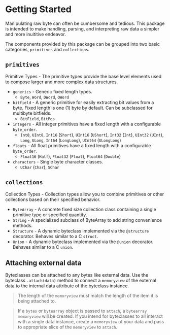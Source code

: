 # Getting Started

Manipulating raw byte can often be cumbersome and tedious. This package is intended
 to make handling, parsing, and interpreting raw data a simpler and more inuititive endeavor.

The components provided by this package can be grouped into two basic categories, `primitives` and `collections`.

## `primitives`

Primitive Types - The primitive types provide the base level elements used to compose larger and more complex data structures.

* `generics` - Generic fixed length types.
  * `Byte`, `Word`, `DWord`, `QWord`
* `bitfield` - A generic primitive for easily extracting bit values from a byte. Fixed length is one (1) byte by default. Can be subclassed for multibyte bitfields.
  * `BitField`, `BitPos`
* `integers` - All integer primitives have a fixed length with a configurable `byte_order`.
  * `Int8`, `UInt8`, `Int16` (`Short`), `UInt16` (`UShort`), `Int32` (`Int`), `UInt32` (`UInt`), `Long`, `ULong`, `Int64` (`LongLong`), `UInt64` (`ULongLong`)
* `floats` - All float primitives have a fixed length with a configurable `byte_order`.
  * `Float16` (`Half`), `Float32` (`Float`), `Float64` (`Double`)
* `characters` - Single byte character classes.
  * `UChar` (`Char`), `SChar`

## `collections`

Collection Types - Collection types allow you to combine primitives or other collections based on their specified behavior.

* `ByteArray` - A concrete fixed size collection class containing a single primitive type or specified quantity.
* `String` - A specialized subclass of ByteArray to add string convenience methods.
* `Structure` - A dynamic byteclass implemented via the `@structure` decorator. Behaves similar to a C `struct`.
* `Union` - A dynamic byteclass implemented via the `@union` decorator. Behaves similar to a C `union`.

## Attaching external data

Byteclasses can be attached to any bytes like external data.
Use the byteclass `.attach(data)` method to connect a `memoryview` of the external data to the internal data attribute of the byteclass instance.
> The length of the `memoryview` must match the length of the item it is being attached to.

> If a `bytes` or `bytearray` object is passed to `attach`, a `bytearray` `memoryview` will be created. If you intend for byteclasses to all interact with a single data instance, create a `memoryview` of your data and pass to appropriate slice of the `memoryview` to `attach`.
